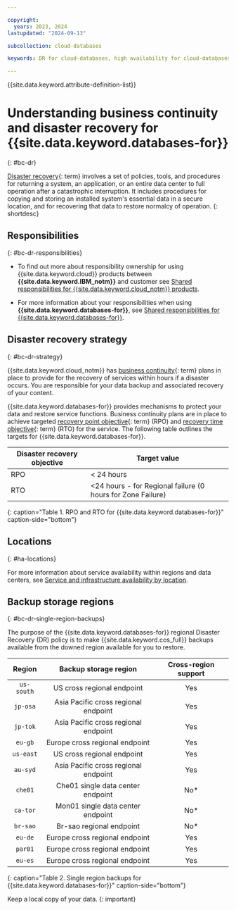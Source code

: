 ```yaml
---

copyright:
  years: 2023, 2024
lastupdated: "2024-09-13"

subcollection: cloud-databases

keywords: DR for cloud-databases, high availability for cloud-databases, disaster recovery for cloud-databases, failover for cloud-databases

---
```


{{site.data.keyword.attribute-definition-list}}



# Understanding business continuity and disaster recovery for {{site.data.keyword.databases-for}}
{: #bc-dr}

[Disaster recovery](#x2113280){: term} involves a set of policies, tools, and procedures for returning a system, an application, or an entire data center to full operation after a catastrophic interruption. It includes procedures for copying and storing an installed system's essential data in a secure location, and for recovering that data to restore normalcy of operation.
{: shortdesc}

## Responsibilities
{: #bc-dr-responsibilities}


- To find out more about responsibility ownership for using {{site.data.keyword.cloud}} products between **{{site.data.keyword.IBM_notm}}** and customer see [Shared responsibilities for {{site.data.keyword.cloud_notm}} products](/docs/overview?topic=overview-shared-responsibilities).

- For more information about your responsibilities when using **{{site.data.keyword.databases-for}}**, see [Shared responsibilities for {{site.data.keyword.databases-for}}](/docs/cloud-databases?topic=cloud-databases-responsibilities-cloud-databases).

## Disaster recovery strategy
{: #bc-dr-strategy}

{{site.data.keyword.cloud_notm}} has [business continuity](#x3026801){: term} plans in place to provide for the recovery of services within hours if a disaster occurs. You are responsible for your data backup and associated recovery of your content.

{{site.data.keyword.databases-for}} provides mechanisms to protect your data and restore service functions. Business continuity plans are in place to achieve targeted [recovery point objective](#x3429911){: term} (RPO) and [recovery time objective](#x3167918){: term} (RTO) for the service. The following table outlines the targets for {{site.data.keyword.databases-for}}.

| Disaster recovery objective | Target value   |
|---|---|
|  RPO | < 24 hours |
|  RTO | <24 hours - for Regional failure (0 hours for Zone Failure) |
{: caption="Table 1. RPO and RTO for {{site.data.keyword.databases-for}}" caption-side="bottom"}

## Locations
{: #ha-locations}

For more information about service availability within regions and data centers, see [Service and infrastructure availability by location](/docs/overview?topic=overview-services_region).

## Backup storage regions
{: #bc-dr-single-region-backups}

The purpose of the {{site.data.keyword.databases-for}} regional Disaster Recovery (DR) policy is to make {{site.data.keyword.cos_full}} backups available from the downed region available for you to restore.

| **Region** |                **Backup storage region**               | Cross-region support |
|:----------:|:------------------------------------------------------:|:---------------------:|
| `us-south`   | US cross regional endpoint   | Yes                   |
| `jp-osa`     | Asia Pacific cross regional endpoint  | Yes                   |
| `jp-tok`     | Asia Pacific cross regional endpoint    | Yes                   |
| `eu-gb`      | Europe cross regional endpoint     | Yes                   |
| `us-east`    | US cross regional endpoint     | Yes                   |
| `au-syd`     | Asia Pacific cross regional endpoint     | Yes                   |
| `che01`      | Che01 single data center endpoint  | No*                   |
| `ca-tor`     | Mon01 single data center endpoint  | No*                   |
| `br-sao`     | Br-sao regional endpoint | No*                   |
| `eu-de`      | Europe cross regional endpoint     | Yes                   |
| `par01`      | Europe cross regional endpoint    | Yes                   |
| `eu-es`      | Europe cross regional endpoint     | Yes                   |
{: caption="Table 2. Single region backups for {{site.data.keyword.databases-for}}" caption-side="bottom"}

Keep a local copy of your data.
{: important}
